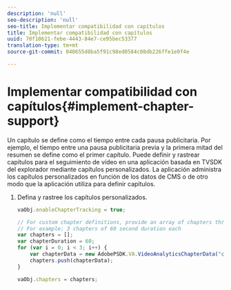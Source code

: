 ```yaml
---
description: 'null'
seo-description: 'null'
seo-title: Implementar compatibilidad con capítulos
title: Implementar compatibilidad con capítulos
uuid: 70f10621-febe-4443-84e7-ce95bec53377
translation-type: tm+mt
source-git-commit: 040655d8ba5f91c98ed0584c08db226ffe1e0f4e

---
```



# Implementar compatibilidad con capítulos{#implement-chapter-support}

Un capítulo se define como el tiempo entre cada pausa publicitaria. Por ejemplo, el tiempo entre una pausa publicitaria previa y la primera mitad del resumen se define como el primer capítulo. Puede definir y rastrear capítulos para el seguimiento de vídeo en una aplicación basada en TVSDK del explorador mediante capítulos personalizados. La aplicación administra los capítulos personalizados en función de los datos de CMS o de otro modo que la aplicación utiliza para definir capítulos.

1. Defina y rastree los capítulos personalizados.

   ```js
   vaObj.enableChapterTracking = true; 
   
   // For custom chapter definitions, provide an array of chapters through the metadata: 
   // For example: 3 chapters of 60 second duration each 
   var chapters = []; 
   var chapterDuration = 60; 
   for (var i = 0; i < 3; i++) { 
       var chapterData = new AdobePSDK.VA.VideoAnalyticsChapterData("chapter_" + (i+1), i * chapterDuration, chapterDuration, (i+1)); 
       chapters.push(chapterData); 
   } 
   
   vaObj.chapters = chapters;
   ```

